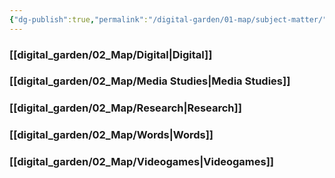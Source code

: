 ```yaml
---
{"dg-publish":true,"permalink":"/digital-garden/01-map/subject-matter/"}
---
```


### [[digital_garden/02_Map/Digital\|Digital]]

### [[digital_garden/02_Map/Media Studies\|Media Studies]]

### [[digital_garden/02_Map/Research\|Research]]

### [[digital_garden/02_Map/Words\|Words]]

### [[digital_garden/02_Map/Videogames\|Videogames]]